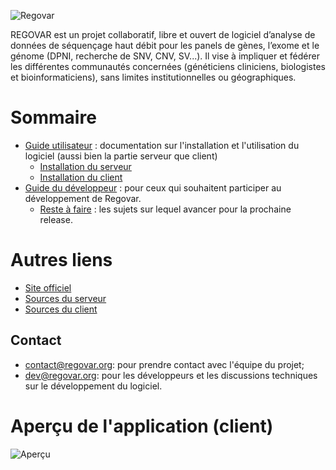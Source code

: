 ![Regovar](https://raw.githubusercontent.com/REGOVAR/Regovar/master/logo/logotitle.color.png)

REGOVAR est un projet collaboratif, libre et ouvert de logiciel d’analyse de données de séquençage haut débit pour les panels de gènes, l’exome et le génome (DPNI, recherche de SNV, CNV, SV...). Il vise à impliquer et fédérer les différentes communautés concernées (généticiens cliniciens, biologistes et bioinformaticiens), sans limites institutionnelles ou géographiques.

# Sommaire
 * [Guide utilisateur](user/presentation) : documentation sur l'installation et l'utilisation du logiciel (aussi bien la partie serveur que client)
   * [Installation du serveur](installation/server)
   * [Installation du client](installation/client)
 * [Guide du développeur](developper/community) : pour ceux qui souhaitent participer au développement de Regovar.
   * [Reste à faire](https://github.com/REGOVAR/Regovar/milestone/1) : les sujets sur lequel avancer pour la prochaine release.

# Autres liens
 * [Site officiel](https://regovar.org)
 * [Sources du serveur](https://github.com/REGOVAR/Regovar)
 * [Sources du client](https://github.com/REGOVAR/QRegovar)

## Contact
 * contact@regovar.org: pour prendre contact avec l'équipe du projet;
 * dev@regovar.org: pour les développeurs et les discussions techniques sur le développement du logiciel.

# Aperçu de l'application (client)

![Aperçu](https://raw.githubusercontent.com/REGOVAR/QRegovar/master/781c155b1a0d640f757ea5677d223f3d9e347ab7/mockup/mockup.gif)

